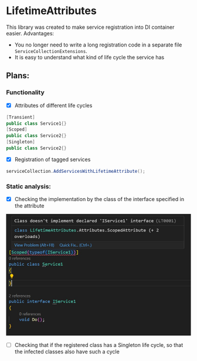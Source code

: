 # LifetimeAttributes

This library was created to make service registration into DI container easier. 
Advantages:
- You no longer need to write a long registration code in a separate file ``ServiceCollectionExtensions``.
- It is easy to understand what kind of life cycle the service has

## Plans:

### Functionality

- [x] Attributes of different life cycles

``` cs
[Transient]
public class Service1{}
[Scoped]
public class Service2{}
[Singleton]
public class Service2{}
```

- [x] Registration of tagged services

```cs
serviceCollection.AddServicesWithLifetimeAttribute();
```

### Static analysis:

- [x] Checking the implementation by the class of the interface specified in the attribute

<p align="center">
  <img src="./img/analyzer.jpg" alt="Implementation analyzer" width="738">
</p>

- [ ] Checking that if the registered class has a Singleton life cycle, so that the infected classes also have such a cycle
